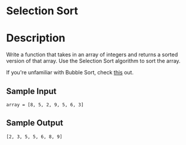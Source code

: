 # Selection Sort

# Description
Write a function that takes in an array of integers and returns a sorted version of that array. Use the Selection Sort algorithm to sort the array.

If you're unfamiliar with Bubble Sort, check [this](https://en.wikipedia.org/wiki/Selection_sort) out.

## Sample Input
```
array = [8, 5, 2, 9, 5, 6, 3]
```

## Sample Output
```
[2, 3, 5, 5, 6, 8, 9]
```
